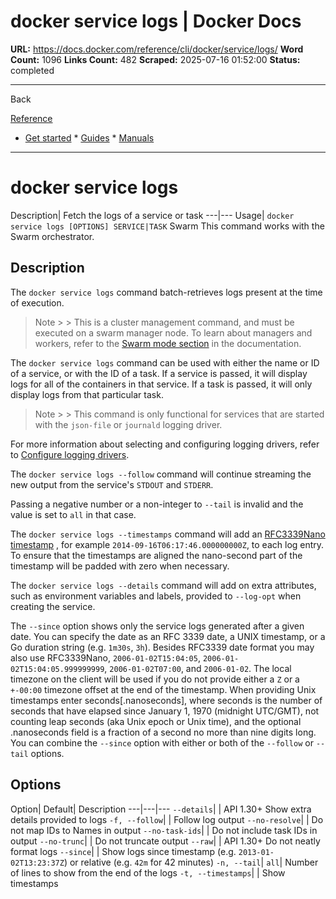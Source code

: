 # docker service logs | Docker Docs

**URL:** https://docs.docker.com/reference/cli/docker/service/logs/
**Word Count:** 1096
**Links Count:** 482
**Scraped:** 2025-07-16 01:52:00
**Status:** completed

---

Back

[Reference](https://docs.docker.com/reference/)

  * [Get started](https://docs.docker.com/get-started/)   * [Guides](https://docs.docker.com/guides/)   * [Manuals](https://docs.docker.com/manuals/)

* * *

# docker service logs

Description| Fetch the logs of a service or task   ---|---   Usage| `docker service logs [OPTIONS] SERVICE|TASK`      Swarm This command works with the Swarm orchestrator.

## Description

The `docker service logs` command batch-retrieves logs present at the time of execution.

> Note >  > This is a cluster management command, and must be executed on a swarm manager node. To learn about managers and workers, refer to the [Swarm mode section](https://docs.docker.com/engine/swarm/) in the documentation.

The `docker service logs` command can be used with either the name or ID of a service, or with the ID of a task. If a service is passed, it will display logs for all of the containers in that service. If a task is passed, it will only display logs from that particular task.

> Note >  > This command is only functional for services that are started with the `json-file` or `journald` logging driver.

For more information about selecting and configuring logging drivers, refer to [Configure logging drivers](https://docs.docker.com/engine/logging/configure/).

The `docker service logs --follow` command will continue streaming the new output from the service's `STDOUT` and `STDERR`.

Passing a negative number or a non-integer to `--tail` is invalid and the value is set to `all` in that case.

The `docker service logs --timestamps` command will add an [RFC3339Nano timestamp](https://pkg.go.dev/time#RFC3339Nano) , for example `2014-09-16T06:17:46.000000000Z`, to each log entry. To ensure that the timestamps are aligned the nano-second part of the timestamp will be padded with zero when necessary.

The `docker service logs --details` command will add on extra attributes, such as environment variables and labels, provided to `--log-opt` when creating the service.

The `--since` option shows only the service logs generated after a given date. You can specify the date as an RFC 3339 date, a UNIX timestamp, or a Go duration string \(e.g. `1m30s`, `3h`\). Besides RFC3339 date format you may also use RFC3339Nano, `2006-01-02T15:04:05`, `2006-01-02T15:04:05.999999999`, `2006-01-02T07:00`, and `2006-01-02`. The local timezone on the client will be used if you do not provide either a `Z` or a `+-00:00` timezone offset at the end of the timestamp. When providing Unix timestamps enter seconds\[.nanoseconds\], where seconds is the number of seconds that have elapsed since January 1, 1970 \(midnight UTC/GMT\), not counting leap seconds \(aka Unix epoch or Unix time\), and the optional .nanoseconds field is a fraction of a second no more than nine digits long. You can combine the `--since` option with either or both of the `--follow` or `--tail` options.

## Options

Option| Default| Description   ---|---|---   `--details`| | API 1.30+ Show extra details provided to logs   `-f, --follow`| | Follow log output   `--no-resolve`| | Do not map IDs to Names in output   `--no-task-ids`| | Do not include task IDs in output   `--no-trunc`| | Do not truncate output   `--raw`| | API 1.30+ Do not neatly format logs   `--since`| | Show logs since timestamp \(e.g. `2013-01-02T13:23:37Z`\) or relative \(e.g. `42m` for 42 minutes\)      `-n, --tail`| `all`| Number of lines to show from the end of the logs   `-t, --timestamps`| | Show timestamps